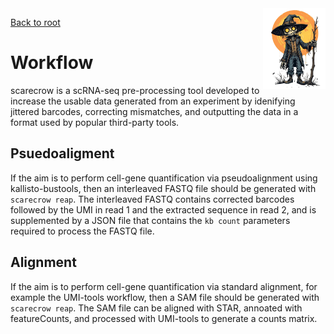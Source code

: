 <img style="float:right;width:100px;" src="../img/scarecrow.png" alt="scarecrow"/>

[Back to root](root.md)

# Workflow

scarecrow is a scRNA-seq pre-processing tool developed to increase the usable data generated from an experiment by idenifying jittered barcodes, correcting mismatches, and outputting the data in a format used by popular third-party tools. 

## Psuedoaligment

If the aim is to perform cell-gene quantification via pseudoalignment using kallisto-bustools, then an interleaved FASTQ file should be generated with `scarecrow reap`. The interleaved FASTQ contains corrected barcodes followed by the UMI in read 1 and the extracted sequence in read 2, and is supplemented by a JSON file that contains the `kb count` parameters required to process the FASTQ file.

## Alignment

If the aim is to perform cell-gene quantification via standard alignment, for example the UMI-tools workflow, then a SAM file should be generated with `scarecrow reap`. The SAM file can be aligned with STAR, annoated with featureCounts, and processed with UMI-tools to generate a counts matrix.